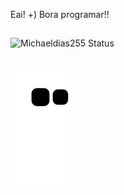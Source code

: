 Eai! +)
Bora programar!!

##
![Michaeldias255 Status](https://github-readme-stats.vercel.app/api?username=Michaeldias255&show_icons=true)

##
<div> 

  ![Snake animation](https://github.com/Michaeldias255/Michaeldias255/blob/output/github-contribution-grid-snake.svg)
 
</div>

